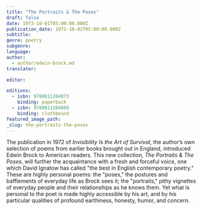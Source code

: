 ```yaml
---
title: "The Portraits & The Poses"
draft: false
date: 1973-10-01T05:00:00.000Z
publication_date: 1973-10-01T05:00:00.000Z
subtitle:
genre: poetry
subgenre:
language:
author:
  - author/edwin-brock.md
translator:

editor:

editions:
  - isbn: 9780811204873
    binding: paperback
  - isbn: 9780811204866
    binding: clothbound
featured_image_path:
_slug: the-portraits-the-poses
---
```


The publication in 1972 of _Invisibility Is the Art of Survival_, the author’s own selection of poems from earlier books brought out in England, introduced Edwin Brock to American readers. This new collection, _The Portraits & The Poses_, will further the acquaintance with a fresh and forceful voice, one which David Ignatow has called "the best in English contemporary poetry." These are highly personal poems: the "poses," the postures and bafflements of everyday life as Brock sees it; the "portraits," pithy vignettes of everyday people and their relationships as he knows them. Yet what is personal to the poet is made highly accessible by his art, and by his particular qualities of profound earthiness, honesty, humor, and concern.

